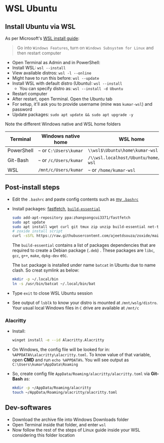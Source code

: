 # WSL Ubuntu

## Install Ubuntu via WSL

As per Microsoft's [WSL install guide](https://learn.microsoft.com/en-us/windows/wsl/install):

> Go into `Windows Features`, turn on `Windows Subsystem for Linux` and then restart computer

- Open Terminal as Admin and in PowerShell:
- Install WSL: `wsl --install`
- View available distros: `wsl -l --online`
- Might have to run this before: `wsl --update`
- Install WSL with default distro (Ubuntu): `wsl --install`
  - You can specify distro as: `wsl --install -d Ubuntu`
- Restart computer
- After restart, open Terminal. Open the Ubuntu tab
- For setup, it'll ask you to provide username (mine was `kumar-wsl`) and password
- Update packages: `sudo apt update && sudo apt upgrade -y`

Note the different Windows native and WSL home folders

| Terminal   | Windows native home     | WSL home                                 |
| ---------- | ----------------------- | ---------------------------------------- |
| PowerShell | `~` or `C:\Users\kumar` | `\\wsl$\Ubuntu\home\kumar-wsl`           |
| Git-Bash   | `~` or `/c/Users/kumar` | `/\\wsl.localhost/Ubuntu/home/kumar-wsl` |
| WSL        | `/mnt/c/Users/kumar`    | `~` or `/home/kumar-wsl`                 |

## Post-install steps

- Edit the `.bashrc` and paste config contents such as [my `.bashrc`](https://github.com/datkumar/Configs/blob/main/Windows/config-files/.bashrc)

- Install packages: [fastfetch](https://github.com/fastfetch-cli/fastfetch#installation), [`build-essential`](https://itsfoss.com/build-essential-ubuntu/)

  ```sh
  sudo add-apt-repository ppa:zhangsongcui3371/fastfetch
  sudo apt update
  sudo apt install wget curl git tmux zip unzip build-essential net-tools fzf jq bat ripgrep eza bat htop fastfetch hwinfo
  # zoxide install script
  curl -sSfL https://raw.githubusercontent.com/ajeetdsouza/zoxide/main/install.sh | sh
  ```

  The `build-essential` contains a list of packages dependencies that are required to create a Debian package (`.deb`) . These packages are `libc`, `gcc`, `g++`, `make`, `dpkg-dev` etc.

  The `bat` package is installed under name `batcat` in Ubuntu due to name clash. So creat symlink as below:

  ```sh
  mkdir -p ~/.local/bin
  ln -s /usr/bin/batcat ~/.local/bin/bat
  ```

- Type `exit` to close WSL Ubuntu session

- See output of `lsblk` to know your distro is mounted at `/mnt/wslg/distro`. Your usual local Windows files in `C` drive are available at `/mnt/c`

### Alacritty

- Install:

  ```sh
  winget install -e --id Alacritty.Alacritty
  ```

- On Windows, the config file will be looked for in: `%APPDATA%\alacritty\alacritty.toml`. To know value of that variable, open **CMD** and run `echo %APPDATA%`. You will see output as `C:\Users\kumar\AppData\Roaming`

- So, create config file `AppData/Roaming/alacritty/alacritty.toml` via **Git-Bash** as:

  ```sh
  mkdir -p ~/AppData/Roaming/alacritty
  touch ~/AppData/Roaming/alacritty/alacritty.toml
  ```

## Dev-softwares

- Download the archive file into Windows Downloads folder
- Open Terminal inside that folder, and enter `wsl`
- Now follow the rest of the steps of Linux guide inside your WSL considering this folder location
